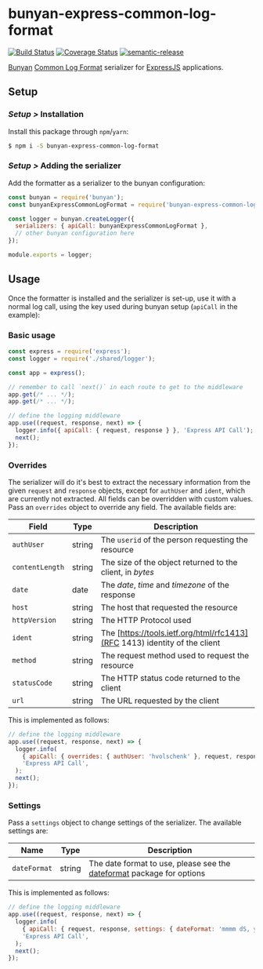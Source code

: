 # bunyan-express-common-log-format

[![Build Status](https://travis-ci.org/hvolschenk/bunyan-express-common-log-format.svg?branch=master)](https://travis-ci.org/hvolschenk/bunyan-express-common-log-format)
[![Coverage Status](https://coveralls.io/repos/github/hvolschenk/bunyan-express-common-log-format/badge.svg?branch=master)](https://coveralls.io/github/hvolschenk/bunyan-express-common-log-format?branch=master)
[![semantic-release](https://img.shields.io/badge/%20%20%F0%9F%93%A6%F0%9F%9A%80-semantic--release-e10079.svg)](https://github.com/semantic-release/semantic-release)

[Bunyan](https://github.com/trentm/node-bunyan)
[Common Log Format](https://en.wikipedia.org/wiki/Common_Log_Format) serializer for
[ExpressJS](https://expressjs.com/) applications.

## Setup

### _Setup >_ Installation

Install this package through `npm`/`yarn`:

```sh
$ npm i -S bunyan-express-common-log-format
```

### _Setup >_ Adding the serializer

Add the formatter as a serializer to the bunyan configuration:

```js
const bunyan = require('bunyan');
const bunyanExpressCommonLogFormat = require('bunyan-express-common-log-format');

const logger = bunyan.createLogger({
  serializers: { apiCall: bunyanExpressCommonLogFormat },
  // other bunyan configuration here
});

module.exports = logger;
```

## Usage

Once the formatter is installed and the serializer is set-up, use it with a normal log call, using
the key used during bunyan setup (`apiCall` in the example):

### Basic usage

```js
const express = require('express');
const logger = require('./shared/logger');

const app = express();

// remember to call `next()` in each route to get to the middleware
app.get(/* ... */);
app.get(/* ... */);

// define the logging middleware
app.use((request, response, next) => {
  logger.info({ apiCall: { request, response } }, 'Express API Call');
  next();
});
```

### Overrides

The serializer will do it's best to extract the necessary information from the given `request` and
`response` objects, except for `authUser` and `ident`, which are currently not extracted. All fields
can be overridden with custom values. Pass an `overrides` object to override any field. The
available fields are:

| Field           | Type   | Description                                                                |
| --------------- | ------ | -------------------------------------------------------------------------- |
| `authUser`      | string | The `userid` of the person requesting the resource                         |
| `contentLength` | string | The size of the object returned to the client, in _bytes_                  |
| `date`          | date   | The _date_, _time_ and _timezone_ of the response                          |
| `host`          | string | The host that requested the resource                                       |
| `httpVersion`   | string | The HTTP Protocol used                                                     |
| `ident`         | string | The [https://tools.ietf.org/html/rfc1413](RFC 1413) identity of the client |
| `method`        | string | The request method used to request the resource                            |
| `statusCode`    | string | The HTTP status code returned to the client                                |
| `url`           | string | The URL requested by the client                                            |

This is implemented as follows:

```js
// define the logging middleware
app.use((request, response, next) => {
  logger.info(
    { apiCall: { overrides: { authUser: 'hvolschenk' }, request, response } },
    'Express API Call',
  );
  next();
});
```

### Settings

Pass a `settings` object to change settings of the serializer. The available settings are:

| Name         | Type   | Description |
| ------------ | ------ | ----------- |
| `dateFormat` | string | The date format to use, please see the [dateformat](https://www.npmjs.com/package/dateformat) package for options |

This is implemented as follows:

```js
// define the logging middleware
app.use((request, response, next) => {
  logger.info(
    { apiCall: { request, response, settings: { dateFormat: 'mmmm dS, yyyy, h:MM:ss TT' } } },
    'Express API Call',
  );
  next();
});
```
